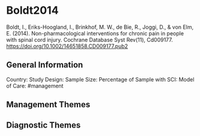# Boldt2014
Boldt, I., Eriks-Hoogland, I., Brinkhof, M. W., de Bie, R., Joggi, D., & von Elm, E. (2014). Non-pharmacological interventions for chronic pain in people with spinal cord injury. Cochrane Database Syst Rev(11), Cd009177. https://doi.org/10.1002/14651858.CD009177.pub2 

## General Information
Country: 
Study Design: 
Sample Size: 
Percentage of Sample with SCI:
Model of Care: #management 

## Management Themes


## Diagnostic Themes
